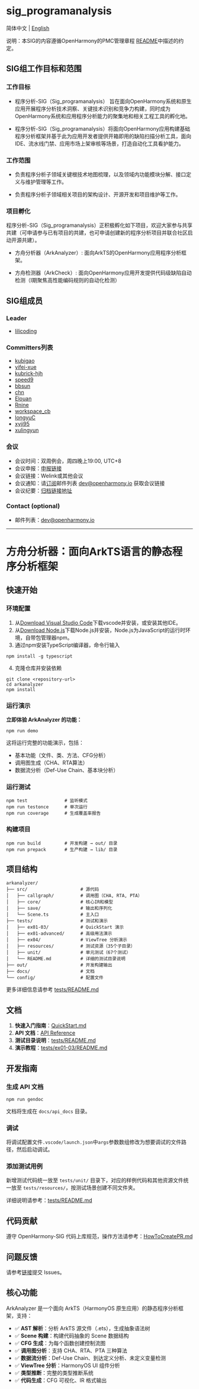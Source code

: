 # sig_programanalysis

简体中文 | [English](./README.en.md)

说明：本SIG的内容遵循OpenHarmony的PMC管理章程 [README](../../zh/pmc.md)中描述的约定。


## SIG组工作目标和范围

  

### 工作目标

* 程序分析-SIG（Sig_programanalysis） 旨在面向OpenHarmony系统和原生应用开展程序分析技术洞察、关键技术识别和竞争力构建，同时成为OpenHarmony系统和应用程序分析能力的聚集地和相关工程工具的孵化地。

* 程序分析-SIG（Sig_programanalysis）将面向OpenHarmony应用构建基础程序分析框架并基于此为应用开发者提供开箱即用的缺陷扫描分析工具，面向IDE、流水线门禁、应用市场上架审核等场景，打造自动化工具看护能力。

### 工作范围

* 负责程序分析子领域关键根技术地图梳理，以及领域内功能模块分解、接口定义与维护管理等工作。

* 负责程序分析子领域相关项目的架构设计、开源开发和项目维护等工作。


### 项目孵化

程序分析-SIG（Sig_programanalysis）正积极孵化如下项目，欢迎大家参与共享共建（可申请参与已有项目的共建，也可申请创建新的程序分析项目并联合社区启动开源共建）。


* 方舟分析器（ArkAnalyzer）:
	面向ArkTS的OpenHarmony应用程序分析框架。

* 方舟检测器（ArkCheck）:
	面向OpenHarmony应用开发提供代码级缺陷自动检测（I期聚焦高性能编码规则的自动化检测）



## SIG组成员


### Leader

- [lilicoding](https://gitcode.com/lilicoding)


### Committers列表
- [kubigao](https://gitcode.com/kubigao)
- [yifei-xue](https://gitcode.com/yifei-xue)
- [kubrick-hjh](https://gitcode.com/kubrick-hjh)
- [speed9](https://gitee.com/speeds)
- [bbsun](https://gitcode.com/bbsun)
- [chn](https://gitcode.com/chn)
- [Elouan](https://gitcode.com/Elouan)
- [Rnine](https://gitcode.com/Rnine1)
- [workspace_cb](https://gitee.com/workspace_cb)
- [longyuC](https://gitee.com/longyuC)
- [xyji95](https://gitcode.com/xyji95)
- [xulingyun](https://gitcode.com/muya318)


### 会议
 - 会议时间：双周例会，周四晚上19:00, UTC+8
 - 会议申报：[申报链接](https://shimo.im/forms/B1Awd60W7bU51g3m/fill)
 - 会议链接：Welink或其他会议
 - 会议通知：请[订阅](https://lists.openatom.io/postorius/lists/dev.openharmony.io)邮件列表 dev@openharmony.io 获取会议链接
 - 会议纪要：[归档链接地址](https://gitee.com/openharmony-sig/sig-content)


### Contact (optional)

- 邮件列表：[dev@openharmony.io](https://lists.openatom.io/postorius/lists/dev@openharmony.io/)

***

# 方舟分析器：面向ArkTS语言的静态程序分析框架

## 快速开始

### 环境配置
1. 从[Download Visual Studio Code](https://code.visualstudio.com/download)下载vscode并安装，或安装其他IDE。
2. 从[Download Node.js](https://nodejs.org/en/download/current)下载Node.js并安装，Node.js为JavaScript的运行时环境，自带包管理器npm。
3. 通过npm安装TypeScript编译器，命令行输入
```shell
npm install -g typescript
```
4. 克隆仓库并安装依赖
```shell
git clone <repository-url>
cd arkanalyzer
npm install
```

### 运行演示

**立即体验 ArkAnalyzer 的功能：**

```shell
npm run demo
```

这将运行完整的功能演示，包括：
- 基本功能（文件、类、方法、CFG分析）
- 调用图生成（CHA、RTA算法）
- 数据流分析（Def-Use Chain、基本块分析）

### 运行测试

```shell
npm test              # 监听模式
npm run testonce      # 单次运行
npm run coverage      # 生成覆盖率报告
```

### 构建项目

```shell
npm run build         # 开发构建 → out/ 目录
npm run prepack       # 生产构建 → lib/ 目录
```

## 项目结构

```
arkanalyzer/
├── src/                    # 源代码
│   ├── callgraph/          # 调用图（CHA, RTA, PTA）
│   ├── core/               # 核心IR和模型
│   ├── save/               # 输出和序列化
│   └── Scene.ts            # 主入口
├── tests/                  # 测试和演示
│   ├── ex01-03/            # QuickStart 演示
│   ├── ex01-advanced/      # 高级用法演示
│   ├── ex04/               # ViewTree 分析演示
│   ├── resources/          # 测试资源（35个子目录）
│   ├── unit/               # 单元测试（67个测试）
│   └── README.md           # 详细的测试目录说明
├── out/                    # 开发构建输出
├── docs/                   # 文档
└── config/                 # 配置文件
```

更多详细信息请参考 [tests/README.md](tests/README.md)

## 文档

1. **快速入门指南**：[QuickStart.md](docs/QuickStart.md)
2. **API 文档**：[API Reference](docs/api_docs/globals.md)
3. **测试目录说明**：[tests/README.md](tests/README.md)
4. **演示教程**：[tests/ex01-03/README.md](tests/ex01-03/README.md)

## 开发指南

### 生成 API 文档

```shell
npm run gendoc
```

文档将生成在 `docs/api_docs` 目录。

### 调试

将调试配置文件`.vscode/launch.json`中`args`参数数组修改为想要调试的文件路径，然后启动调试。

### 添加测试用例

新增测试代码统一放至 `tests/unit/` 目录下，对应的样例代码和其他资源文件统一放至 `tests/resources/`，按测试场景创建不同文件夹。

详细说明请参考：[tests/README.md](tests/README.md)

## 代码贡献

遵守 OpenHarmony-SIG 代码上库规范，操作方法请参考：[HowToCreatePR.md](docs/HowToCreatePR.md#中文)

## 问题反馈

请参考[链接](docs/HowToHandleIssues.md)提交 Issues。

## 核心功能

ArkAnalyzer 是一个面向 ArkTS（HarmonyOS 原生应用）的静态程序分析框架，支持：

- ✅ **AST 解析**：分析 ArkTS 源文件（.ets），生成抽象语法树
- ✅ **Scene 构建**：构建代码抽象的 Scene 数据结构
- ✅ **CFG 生成**：为每个函数创建控制流图
- ✅ **调用图分析**：支持 CHA、RTA、PTA 三种算法
- ✅ **数据流分析**：Def-Use Chain、到达定义分析、未定义变量检测
- ✅ **ViewTree 分析**：HarmonyOS UI 组件分析
- ✅ **类型推断**：完整的类型推断系统
- ✅ **代码生成**：CFG 可视化、IR 格式输出
